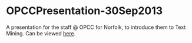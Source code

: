 # OPCCPresentation-30Sep2013
A presentation for the staff @ OPCC for Norfolk, to introduce them to Text Mining. Can be viewed [here](http://aliarsalankazmi.github.io/OPCCPresentation-30Sep2013).
